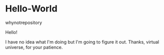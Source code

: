 # Hello-World
whynotrepository

Hello!

I have no idea what I'm doing but I'm going to figure it out.  Thanks, virtual universe, for your patience. 
